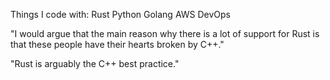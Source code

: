 

Things I code with: 
Rust
Python
Golang
AWS
DevOps

"I would argue that the main reason why there is a lot of support for Rust is that these people have their hearts broken by C++." 

"Rust is arguably the C++ best practice."

